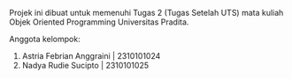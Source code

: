 Projek ini dibuat untuk memenuhi Tugas 2 (Tugas Setelah UTS) mata kuliah Objek Oriented Programming Universitas Pradita.

Anggota kelompok:
1. Astria Febrian Anggraini | 2310101024
2. Nadya Rudie Sucipto | 2310101025
